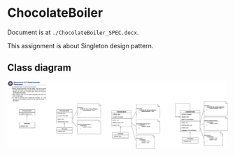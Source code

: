 # ChocolateBoiler

Document is at `./ChocolateBoiler_SPEC.docx`. 

This assignment is about Singleton design pattern.

## Class diagram

<div align="center">
    <img src="https://raw.githubusercontent.com/anthony-wss/SED-hw/refs/heads/main/ChocolateBoiler/Team4/class_diagram.png" width="800px">
</div>

